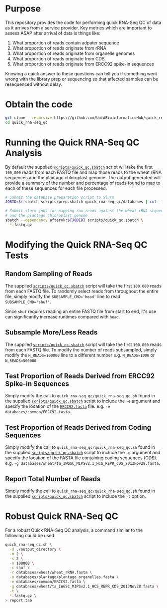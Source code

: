 # Purpose

This repository provides the code for performing quick RNA-Seq QC of data as it arrives from a service provider. Key metrics which are
important to assess ASAP after arrival of data is things like:

 1. What proportion of reads contain adpater sequence
 2. What proportion of reads originate from rRNA
 3. What proportion of reads originate from organelle genomes
 4. What proportion of reads originate from CDS
 5. What proportion of reads originate from ERCC92 spike-in sequences

Knowing a quick answer to these questions can tell you if something went wrong with the library prep or sequencing so that affected samples
can be resequenced without delay.

# Obtain the code

```bash
git clone --recursive https://github.com/UofABioinformaticsHub/quick_rna-seq_qc
cd quick_rna-seq_qc
```

# Running the Quick RNA-Seq QC Analysis

By default the supplied [`scripts/quick_qc.sbatch`](scripts/quick_qc.sbatch) script will take the first `100,000` reads from each FASTQ file
and map those reads to the wheat rRNA sequences and the plantago chloroplast genome. The output generated will provide a summary of the
number and percentage of reads found to map to each of these sequences for each file processed.

```bash
# Submit the database preparation script to Slurm
JOBID=$( sbatch scripts/prep.sbatch quick_rna-seq_qc/databases | cut -f4 -d " " )

# Submit slurm jobs for mapping raw reads against the wheat rRNA sequences
# and the plantago chloroplast genome
sbatch --dependency afterok:${JOBID} scripts/quick_qc.sbatch \
  *.fastq.gz
```

# Modifying the Quick RNA-Seq QC Tests

## Random Sampling of Reads

The supplied [`scripts/quick_qc.sbatch`](scripts/quick_qc.sbatch) script will take the first `100,000` reads from each FASTQ file. To randomly
select reads from throughout the entire file, simply modify the `SUBSAMPLE_CMD='head'` line to read `SUBSAMPLE_CMD='shuf'`.

Since `shuf` requires reading an entire FASTQ file from start to end, it's use can significantly increase runtimes compared with `head`.

## Subsample More/Less Reads

The supplied [`scripts/quick_qc.sbatch`](scripts/quick_qc.sbatch) script will take the first `100,000` reads from each FASTQ file. To modify the
number of reads subsampled, simply modify the `N_READS=100000` line to a different number e.g. `N_READS=1000` or `N_READS=500000`.

## Test Proportion of Reads Derived from ERCC92 Spike-in Sequences

Simply modify the call to `quick_rna-seq_qc/quick_rna-seq_qc.sh` found in the supplied [`scripts/quick_qc.sbatch`](scripts/quick_qc.sbatch) script
to include the `-e` argument and specify the location of the [`ERCC92.fasta`](databases/common/ERCC92.fasta) file. e.g. `-e databases/common/ERCC92.fasta`.

## Test Proportion of Reads Derived from Coding Sequences

Simply modify the call to `quick_rna-seq_qc/quick_rna-seq_qc.sh` found in the supplied [`scripts/quick_qc.sbatch`](scripts/quick_qc.sbatch) script
to include the `-g` argument and specify the location of the FASTA file containing coding sequences (CDS).
e.g. `-g databases/wheat/ta_IWGSC_MIPSv2.1_HCS_REPR_CDS_2013Nov28.fasta`.

## Report Total Number of Reads

Simply modify the call to `quick_rna-seq_qc/quick_rna-seq_qc.sh` found in the supplied [`scripts/quick_qc.sbatch`](scripts/quick_qc.sbatch) script
to include the `-t` option.

# Robust Quick RNA-Seq QC

For a robust Quick RNA-Seq QC analysis, a command similar to the following could be used:

```bash
quick_rna-seq_qc.sh \
  -d ./output_directory \
  -m 2 \
  -s 2 \
  -n 100000 \
  -c shuf \
  -r databases/wheat/wheat_rRNA.fasta \
  -o databases/plantago/plantago_organelles.fasta \
  -e databases/common/ERCC92.fasta \
  -g databases/wheat/ta_IWGSC_MIPSv2.1_HCS_REPR_CDS_2013Nov28.fasta \
  -t \
  *.fastq.gz \
> report.tab
```
